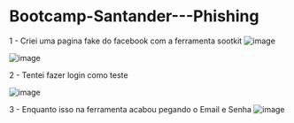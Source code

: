 # Bootcamp-Santander---Phishing

1 - Criei uma pagina fake do facebook com a ferramenta sootkit
![image](https://github.com/Rafael-LynX/Bootcamp-Santander---Phishing/assets/109623407/5bb7df62-79e3-4744-959a-a1e7e5c647e1)

![image](https://github.com/Rafael-LynX/Bootcamp-Santander---Phishing/assets/109623407/b062d0e3-53e6-4550-9aa6-45f61838a317)

2 - Tentei fazer login como teste

![image](https://github.com/Rafael-LynX/Bootcamp-Santander---Phishing/assets/109623407/f57272b4-5c28-4a52-a564-7b421ccfcdc2)

3 - Enquanto isso na ferramenta acabou pegando o Email e Senha
![image](https://github.com/Rafael-LynX/Bootcamp-Santander---Phishing/assets/109623407/ff8a0ec7-7b9f-4d57-b02d-1d9ba14ab971)
